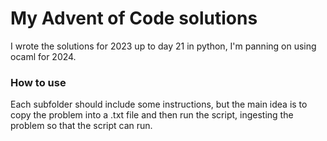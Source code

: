 # My Advent of Code solutions

I wrote the solutions for 2023 up to day 21 in python, I'm panning on using ocaml
for 2024.

### How to use

Each subfolder should include some instructions, but the main idea is to
copy the problem into a .txt file and then run the script, ingesting the 
problem so that the script can run.
